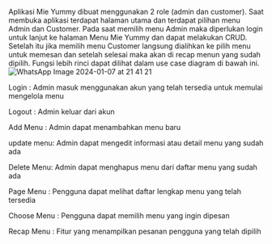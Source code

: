 Aplikasi Mie Yummy dibuat menggunakan 2 role (admin dan customer). Saat membuka aplikasi terdapat halaman utama dan terdapat pilihan menu Admin dan Customer. Pada saat memilih menu Admin maka diperlukan login untuk lanjut ke halaman Menu Mie Yummy dan dapat melakukan CRUD. Setelah itu jika memilih menu Customer langsung dialihkan ke pilih menu untuk memesan dan setelah selesai maka akan di recap menun yang sudah dipilih. Fungsi lebih rinci dapat dilihat dalam use case diagram di bawah ini.
![WhatsApp Image 2024-01-07 at 21 41 21](https://github.com/divanafisyah/MieYummy/assets/114916145/fa8e1563-4694-4c5e-b41b-ed687e791080)


Login : Admin masuk menggunakan akun yang telah tersedia untuk memulai mengelola menu

Logout : Admin keluar dari akun 

Add Menu : Admin dapat menambahkan menu baru 

update menu: Admin dapat mengedit informasi atau detail menu yang sudah ada 

Delete Menu: Admin dapat menghapus menu dari daftar menu yang sudah ada

Page Menu : Pengguna dapat melihat daftar lengkap menu yang telah tersedia

Choose Menu : Pengguna dapat memilih menu yang ingin dipesan

Recap Menu : Fitur yang menampilkan pesanan pengguna yang telah dipilih 
